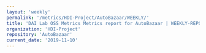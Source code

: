 ```yaml
---
layout: 'weekly'
permalink: '/metrics/HDI-Project/AutoBazaar/WEEKLY/'
title: 'DAI Lab OSS Metrics Metrics report for AutoBazaar | WEEKLY-REPORT-2019-11-10'
organization: 'HDI-Project'
repository: 'AutoBazaar'
current_date: '2019-11-10'
---
```

